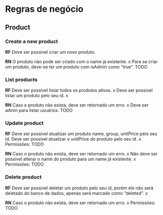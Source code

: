 # Regras de negócio

## Product

### Create a new product

**RF**
Deve ser possível criar um novo produto.

**RN**
O produto não pode ser criado com o name já existente. x
Para se criar um produto, deve-se ter um produto com isAdmin como "true". TODO

### List products

**RF**
Deve ser possível listar todos os produtos ativos. x
Deve ser possível listar um produto pelo seu id. x

**RN**
Caso o produto não exista, deve ser retornado um erro. x
Deve ser admin para listar usuários. TODO

### Update product

**RF**
Deve ser possível atualizar um produto name, group, unitPrice pelo seu id.
Deve ser possível atualizar o unitPrice do produto pelo seu id. x
Permissões: TODO

**RN**
Caso o produto não exista, deve ser retornado um erro. x
Não deve ser possível alterar o name do produto para um name já existente. x
Permissões: TODO

### Delete product

**RF**
Deve ser possível deletar um produto pelo seu id, porém ele não será deletado do banco de dados, apenas será marcado como "deleted". x

**RN**
Caso o produto não exista, deve ser retornado um erro. x
Permissões: TODO
